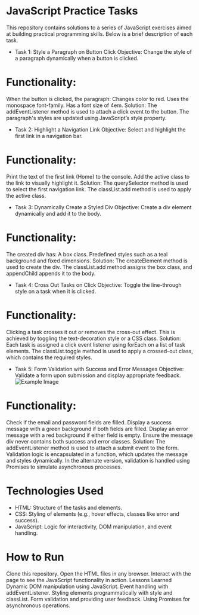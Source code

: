 # JavaScript Practice Tasks
This repository contains solutions to a series of JavaScript exercises aimed at building practical programming skills. Below is a brief description of each task.

- Task 1: Style a Paragraph on Button Click
Objective:
Change the style of a paragraph dynamically when a button is clicked.

# Functionality:
When the button is clicked, the paragraph:
Changes color to red.
Uses the monospace font-family.
Has a font size of 4em.
Solution:
The addEventListener method is used to attach a click event to the button. The paragraph's styles are updated using JavaScript’s style property.

- Task 2: Highlight a Navigation Link
Objective:
Select and highlight the first link in a navigation bar.

# Functionality:
Print the text of the first link (Home) to the console.
Add the active class to the link to visually highlight it.
Solution:
The querySelector method is used to select the first navigation link. The classList.add method is used to apply the active class.

- Task 3: Dynamically Create a Styled Div
Objective:
Create a div element dynamically and add it to the body.

# Functionality:
The created div has:
A box class.
Predefined styles such as a teal background and fixed dimensions.
Solution:
The createElement method is used to create the div. The classList.add method assigns the box class, and appendChild appends it to the body.

- Task 4: Cross Out Tasks on Click
Objective:
Toggle the line-through style on a task when it is clicked.

# Functionality:
Clicking a task crosses it out or removes the cross-out effect.
This is achieved by toggling the text-decoration style or a CSS class.
Solution:
Each task is assigned a click event listener using forEach on a list of task elements. The classList.toggle method is used to apply a crossed-out class, which contains the required styles.

- Task 5: Form Validation with Success and Error Messages
Objective:
Validate a form upon submission and display appropriate feedback.
![Example Image]([images/example.png](https://github.com/Ammar-Alkhalidi/JS-Try-Await/blob/main/error-preview.png))

# Functionality:
Check if the email and password fields are filled.
Display a success message with a green background if both fields are filled.
Display an error message with a red background if either field is empty.
Ensure the message div never contains both success and error classes.
Solution:
The addEventListener method is used to attach a submit event to the form. Validation logic is encapsulated in a function, which updates the message and styles dynamically. In the alternate version, validation is handled using Promises to simulate asynchronous processes.

# Technologies Used
* HTML: Structure of the tasks and elements.
* CSS: Styling of elements (e.g., hover effects, classes like error and success).
* JavaScript: Logic for interactivity, DOM manipulation, and event handling.

# How to Run
Clone this repository.
Open the HTML files in any browser.
Interact with the page to see the JavaScript functionality in action.
Lessons Learned
Dynamic DOM manipulation using JavaScript.
Event handling with addEventListener.
Styling elements programmatically with style and classList.
Form validation and providing user feedback.
Using Promises for asynchronous operations.
